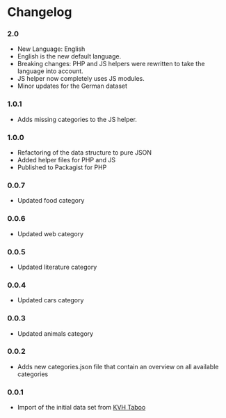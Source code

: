 # Changelog

### 2.0
* New Language: English
* English is the new default language.
* Breaking changes: PHP and JS helpers were rewritten to take the language into account.
* JS helper now completely uses JS modules.
* Minor updates for the German dataset

### 1.0.1
* Adds missing categories to the JS helper.

### 1.0.0
* Refactoring of the data structure to pure JSON
* Added helper files for PHP and JS
* Published to Packagist for PHP

### 0.0.7
* Updated food category

### 0.0.6
* Updated web category

### 0.0.5
* Updated literature category

### 0.0.4
* Updated cars category

### 0.0.3
* Updated animals category

### 0.0.2
* Adds new categories.json file that contain an overview on all available categories

### 0.0.1
* Import of the initial data set from [KVH Taboo](https://github.com/Kovah/Taboo)
